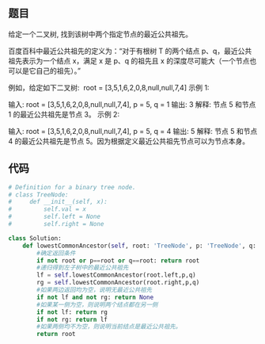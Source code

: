 ## 题目
给定一个二叉树, 找到该树中两个指定节点的最近公共祖先。

百度百科中最近公共祖先的定义为：“对于有根树 T 的两个结点 p、q，最近公共祖先表示为一个结点 x，满足 x 是 p、q 的祖先且 x 的深度尽可能大（一个节点也可以是它自己的祖先）。”

例如，给定如下二叉树:  root = [3,5,1,6,2,0,8,null,null,7,4]
示例 1:

输入: root = [3,5,1,6,2,0,8,null,null,7,4], p = 5, q = 1
输出: 3
解释: 节点 5 和节点 1 的最近公共祖先是节点 3。
示例 2:

输入: root = [3,5,1,6,2,0,8,null,null,7,4], p = 5, q = 4
输出: 5
解释: 节点 5 和节点 4 的最近公共祖先是节点 5。因为根据定义最近公共祖先节点可以为节点本身。

## 代码
```python
# Definition for a binary tree node.
# class TreeNode:
#     def __init__(self, x):
#         self.val = x
#         self.left = None
#         self.right = None

class Solution:
    def lowestCommonAncestor(self, root: 'TreeNode', p: 'TreeNode', q: 'TreeNode') -> 'TreeNode':
        #确定返回条件
        if not root or p==root or q==root: return root
        #递归得到左子树中的最近公共祖先
        lf = self.lowestCommonAncestor(root.left,p,q)
        rg = self.lowestCommonAncestor(root.right,p,q)
        #如果两边返回均为空，说明无最近公共祖先
        if not lf and not rg: return None
        #如果某一侧为空，则说明两个结点都在另一侧
        if not lf: return rg
        if not rg: return lf
        #如果两侧均不为空，则说明当前结点是最近公共祖先。
        return root
```
